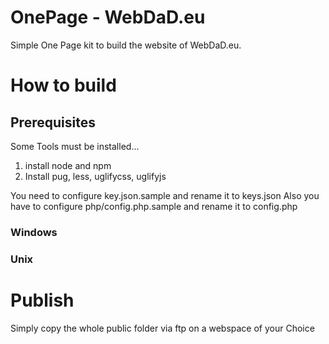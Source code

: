 # OnePage - WebDaD.eu

Simple One Page kit to build the website of WebDaD.eu.

# How to build

## Prerequisites
Some Tools must be installed...
1. install node and npm
2. Install pug, less, uglifycss, uglifyjs

You need to configure key.json.sample and rename it to keys.json
Also you have to configure php/config.php.sample and rename it to config.php

### Windows

### Unix


# Publish
Simply copy the whole public folder via ftp on a webspace of your Choice
